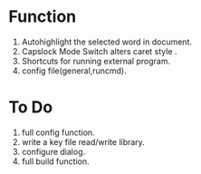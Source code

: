 # Function
1. Autohighlight the selected word in document.<br/>
2. Capslock Mode Switch alters caret style .<br/>
3. Shortcuts for running external program.<br/>
4. config file(general,runcmd).<br/>

# To Do
1. full config function.<br/>
2. write a key file read/write library.<br/>
3. configure dialog.<br/>
4. full build function.<br/>
